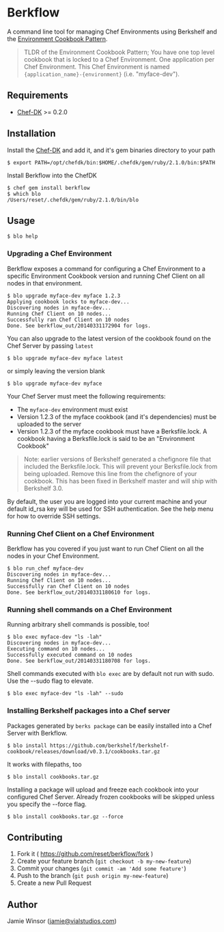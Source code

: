 # Berkflow

A command line tool for managing Chef Environments using Berkshelf and the [Environment Cookbook Pattern](http://blog.vialstudios.com/the-environment-cookbook-pattern/).

> TLDR of the Environment Cookbook Pattern; You have one top level cookbook that is locked to a Chef Environment. One application per Chef Environment. This Chef Environment is named `{application_name}-{environment}` (i.e. "myface-dev").

## Requirements

* [Chef-DK](https://downloads.chef.io/chef-dk/) >= 0.2.0

## Installation

Install the [Chef-DK](https://downloads.chef.io/chef-dk/) and add it, and it's gem binaries directory to your path

    $ export PATH=/opt/chefdk/bin:$HOME/.chefdk/gem/ruby/2.1.0/bin:$PATH

Install Berkflow into the ChefDK

    $ chef gem install berkflow
    $ which blo
    /Users/reset/.chefdk/gem/ruby/2.1.0/bin/blo

## Usage

    $ blo help

### Upgrading a Chef Environment

Berkflow exposes a command for configuring a Chef Environment to a specific Environment Cookbook version and running Chef Client on all nodes in that environment.

    $ blo upgrade myface-dev myface 1.2.3
    Applying cookbook locks to myface-dev...
    Discovering nodes in myface-dev...
    Running Chef Client on 10 nodes...
    Successfully ran Chef Client on 10 nodes
    Done. See berkflow_out/20140331172904 for logs.

You can also upgrade to the latest version of the cookbook found on the Chef Server by passing `latest`

    $ blo upgrade myface-dev myface latest

or simply leaving the version blank

    $ blo upgrade myface-dev myface

Your Chef Server must meet the following requirements:

  * The `myface-dev` environment must exist
  * Version 1.2.3 of the myface cookbook (and it's dependencies) must be uploaded to the server
  * Version 1.2.3 of the myface cookbook must have a Berksfile.lock. A cookbook having a Berksfile.lock is said to be an "Environment Cookbook"

> Note: earlier versions of Berkshelf generated a chefignore file that included the Berksfile.lock. This will prevent your Berksfile.lock from being uploaded. Remove this line from the chefignore of your cookbook. This has been fixed in Berkshelf master and will ship with Berkshelf 3.0.

By default, the user you are logged into your current machine and your default id_rsa key will be used for SSH authentication. See the help menu for how to override SSH settings.

### Running Chef Client on a Chef Environment

Berkflow has you covered if you just want to run Chef Client on all the nodes in your Chef Environment.

    $ blo run_chef myface-dev
    Discovering nodes in myface-dev...
    Running Chef Client on 10 nodes...
    Successfully ran Chef Client on 10 nodes
    Done. See berkflow_out/20140331180610 for logs.

### Running shell commands on a Chef Environment

Running arbitrary shell commands is possible, too!

    $ blo exec myface-dev "ls -lah"
    Discovering nodes in myface-dev...
    Executing command on 10 nodes...
    Successfully executed command on 10 nodes
    Done. See berkflow_out/20140331180708 for logs.

Shell commands executed with `blo exec` are by default not run with sudo. Use the --sudo flag to elevate.

    $ blo exec myface-dev "ls -lah" --sudo

### Installing Berkshelf packages into a Chef server

Packages generated by `berks package` can be easily installed into a Chef Server with Berkflow.

    $ blo install https://github.com/berkshelf/berkshelf-cookbook/releases/download/v0.3.1/cookbooks.tar.gz

It works with filepaths, too

    $ blo install cookbooks.tar.gz

Installing a package will upload and freeze each cookbook into your configured Chef Server. Already frozen cookbooks
will be skipped unless you specify the --force flag.

    $ blo install cookbooks.tar.gz --force

## Contributing

1. Fork it ( https://github.com/reset/berkflow/fork )
2. Create your feature branch (`git checkout -b my-new-feature`)
3. Commit your changes (`git commit -am 'Add some feature'`)
4. Push to the branch (`git push origin my-new-feature`)
5. Create a new Pull Request

## Author

Jamie Winsor (<jamie@vialstudios.com>)
